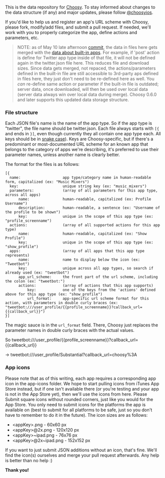 This is the data repository for [Choosy](https://github.com/substantial/choosy). To stay informed about changes to the data structure (if any) and major updates, please follow [@choosyios](http://www.twitter.com/choosyios).

If you'd like to help us and register an app's URL scheme with Choosy, please fork, modify/add files, and submit a pull request. If needed, we'll work with you to properly categorize the app, define actions and parameters, etc.

> NOTE: as of May 10 late afternoon [commit](https://github.com/substantial/choosy-data/commit/744e0cc52213b0273b4758b6d1a65ef3a81949fc), the data in files here gets merged with the [data about built-in apps](https://github.com/substantial/choosy/blob/master/Choosy/Resources/systemAppTypes.json). For example, if 'post' action is define for Twitter app type inside of that file, it will not be defined again in the twitter.json file here. This reduces file and download sizes. Since data gets merged, not repaced, the actions/parameters defined in the built-in file are still accessible to 3rd-party aps defined in files here, they just don't need to be re-defined here as well. You _can_ re-define same action or parameter if the built-in file is outdated; server data, once downloaded, will then be used over local data (server data always win over local data during merge). Choosy 0.6.0 and later supports this updated data storage structure.

### File structure

Each JSON file's name is the name of the app type. So if the app type is "twitter", the file name should be twitter.json. Each file always starts with `[{` and ends in `}]`, even though currently they all contain one app type each. All keys should be in [snake case](http://en.wikipedia.org/wiki/Snake_case)). Keys are Choosy-specific, but if there's a predominant or most-documented URL scheme for an known app that belongs to the category of apps we're describing, it's preferred to use their parameter names, unless another name is clearly better.

The format for the files is as follows:

``` 
[{
  name:                   app type/category name in human-readable form, capitalized (ex: "Music Mixers")
  key:                    unique string key (ex: "music_mixers")
  parameters:             (array of all parameters for this app type, across all apps)
      name:               human-readable, capitalized (ex: Profile Username")
      description:        human-readable, a sentence (ex: "Username of the profile to be shown")
      key:                unique in the scope of this app type (ex: "profile_screenname")
  actions:                (array of all supported actions for this app type)
      name:               human-readable, capitalized (ex: "Show Profile")
      key:                unique in the scope of this app type (ex: "show_profile")
  apps:                   (array of all apps that this app type represents)
      name:               name to display below the icon (ex: "Tweetbot")
      key:                unique across all app types, so search if already used (ex: "tweetbot")
      app_url_scheme:     the front part of the url scheme, including the colon (ex: "tweetbot:")
      actions:            (array of actions that this app supports)
          key:            one of the keys from the 'actions' defined above for this app type (ex: "show_profile")
          url_format:     app-specific url scheme format for this action, with parameters in double curly braces (ex: "tweetbot:///user_profile/{{profile_screenname}}?callback_url={{callback_url}}")
}]
```

The magic sauce is in the `url_format` field. There, Choosy just replaces the parameter names in double curly braces with the actual values. 

So tweetbot:///user_profile/{{profile_screenname}}?callback_url={{callback_url}}

-> tweetbot:///user_profile/Substantial?callback_url=choosy%3A

### App icons

Please note that as of this writing, each app requires a corresponding app icon in the app-icons folder. We hope to start pulling icons from iTunes App Store instead, but if one isn't available there (or you're testing and your app is not in the App Store yet), then we'll use the icons from here. Please Submit square icons without rounded corners, just like you would for the App Store. You only need to submit icons for the platforms the app is available on (best to submit for all platforms to be safe, just so you don't have to remember to do it in the future). The icon sizes are as follows:

* \<appKey\>.png - 60x60 px
* \<appKey\>@2x.png - 120x120 px
* \<appKey\>~ipad.png - 76x76 px
* \<appKey\>@2x~ipad.png - 152x152 px

If you want to just submit JSON additions without an icon, that's fine. We'll find the icon(s) ourselves and merge your pull request afterwards. Any help is better than no help :)


**Thank you!**
